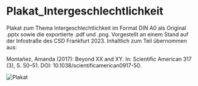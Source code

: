 # Plakat_Intergeschlechtlichkeit
Plakat zum Thema Intergeschlechtlichkeit im Format DIN A0 als Original .pptx sowie die exportierte .pdf und .png. Vorgestellt an einem Stand auf der Infostraße des CSD Frankfurt 2023. Inhaltlich zum Teil übernommen aus:

Montañez, Amanda (2017): Beyond XX and XY. In: Scientific American 317 (3), S. 50–51. DOI: 10.1038/scientificamerican0917-50.

![Plakat](https://github.com/WelterDevelopment/Plakat_Intergeschlechtlichkeit/blob/main/Plakat_Intergeschlechtlichkeit.png)
